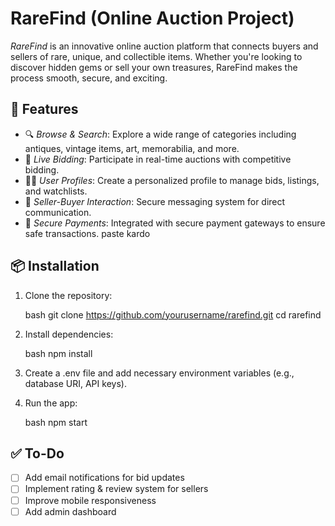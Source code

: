 # RareFind (Online Auction Project)
*RareFind* is an innovative online auction platform that connects buyers and sellers of rare, unique, and collectible items. Whether you're looking to discover hidden gems or sell your own treasures, RareFind makes the process smooth, secure, and exciting.

## 🚀 Features

- 🔍 *Browse & Search*: Explore a wide range of categories including antiques, vintage items, art, memorabilia, and more.  
- 🛒 *Live Bidding*: Participate in real-time auctions with competitive bidding.  
- 🧑‍💼 *User Profiles*: Create a personalized profile to manage bids, listings, and watchlists.  
- 💬 *Seller-Buyer Interaction*: Secure messaging system for direct communication.  
- 🔐 *Secure Payments*: Integrated with secure payment gateways to ensure safe transactions. paste kardo

## 📦 Installation

1. Clone the repository:

    bash
    git clone https://github.com/yourusername/rarefind.git
    cd rarefind
    

2. Install dependencies:

    bash
    npm install
    

3. Create a .env file and add necessary environment variables (e.g., database URI, API keys).

4. Run the app:

    bash
    npm start
    

## ✅ To-Do

- [ ] Add email notifications for bid updates  
- [ ] Implement rating & review system for sellers  
- [ ] Improve mobile responsiveness  
- [ ] Add admin dashboard
